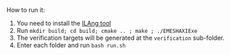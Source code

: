 How to run it:

1. You need to install the [ILAng tool](https://github.com/Bo-Yuan-Huang/ILAng)
2. Run `mkdir build; cd build; cmake .. ; make ; ./EMESHAXIExe`
3. The verification targets will be generated at the `verification` sub-folder.
4. Enter each folder and run `bash run.sh`

